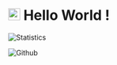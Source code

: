 # <img src="https://github.com/TheDudeThatCode/TheDudeThatCode/blob/master/Assets/Earth.gif" width="24px"> Hello World !

![Statistics](https://github-readme-stats.vercel.app/api/top-langs/?username=kcvdk3101&layout=compact&theme=algolia)

![Github](https://github-readme-stats.vercel.app/api?username=kcvdk3101&bg_color=30,e96443,904e95&title_color=fff&text_color=fff)

